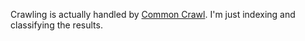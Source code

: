 Crawling is actually handled by [Common Crawl](http://bit.ly/2qYP3UY).
I'm just indexing and classifying the results.
